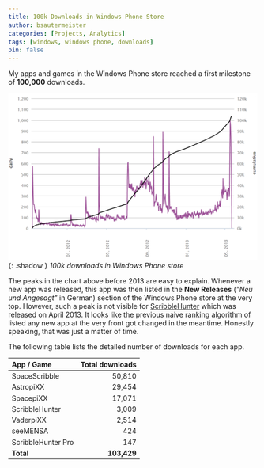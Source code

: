```yaml
---
title: 100k Downloads in Windows Phone Store
author: bsautermeister
categories: [Projects, Analytics]
tags: [windows, windows phone, downloads]
pin: false
---
```


My apps and games in the Windows Phone store reached a first milestone of **100,000** downloads.

![100k Downloads](/assets/img/posts/2013/100k-downloads.png){: .shadow }
_100k downloads in Windows Phone store_

The peaks in the chart above before 2013 are easy to explain. Whenever a new app was released, this app was then listed
in the **New Releases** (_"Neu und Angesagt"_ in German) section of the Windows Phone store at the very top.
However, such a peak is not visible for [ScribbleHunter](http://www.windowsphone.com/s?appid=ed250596-e670-4d22-aee1-8ed0a08c411f)
which was released on April 2013. It looks like the previous naive ranking algorithm of listed any new app at the very front
got changed in the meantime. Honestly speaking, that was just a matter of time.

The following table lists the detailed number of downloads for each app.

| App / Game         | Total downloads |
|:-------------------|----------------:|
| SpaceScribble      | 50,810          |
| AstropiXX          | 29,454          |
| SpacepiXX          | 17,071          |
| ScribbleHunter     | 3,009           |
| VaderpiXX          | 2,514           |
| seeMENSA           | 424             |
| ScribbleHunter Pro | 147             |
| **Total**          | **103,429**     |